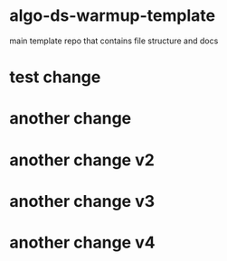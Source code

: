 # algo-ds-warmup-template
main template repo that contains file structure and docs
# test change
# another change
# another change v2
# another change v3
# another change v4

